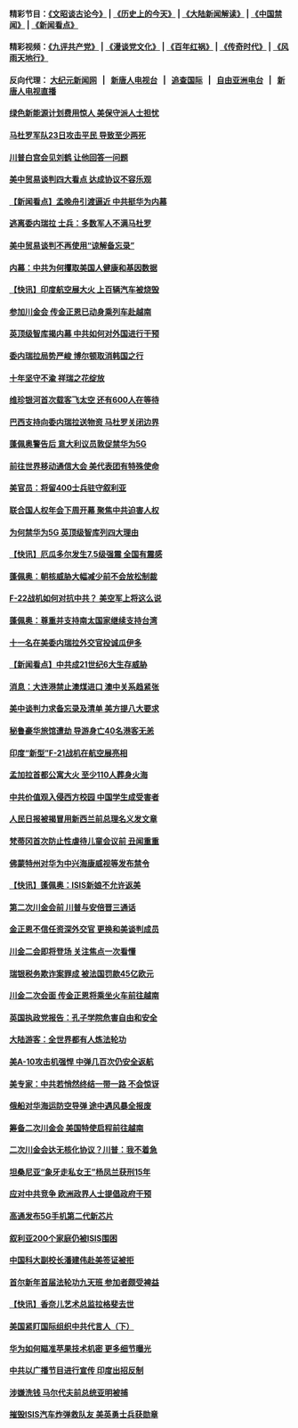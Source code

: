 #### 精彩节目：[《文昭谈古论今》](http://155.138.205.71/wenzhao) | [《历史上的今天》](http://155.138.205.71/today-in-history) | [《大陆新闻解读》](http://155.138.205.71/ntdtv-comedy) | [《中国禁闻》](http://155.138.205.71/ntdtv-news) | [《新闻看点》](http://155.138.205.71/news-insight) 

 #### 精彩视频：[《九评共产党》](http://155.138.205.71:10000/videos/jiuping) | [《漫谈党文化》](http://155.138.205.71:10000/videos/mtdwh) | [《百年红祸》](http://155.138.205.71:10000/videos/bnhh) | [《传奇时代》](http://155.138.205.71:10000/videos/legend) | [《风雨天地行》](http://155.138.205.71:10000/videos/fytdx) 

 #### 反向代理： [大纪元新闻网](http://155.138.205.71:10080/) &nbsp;&nbsp;|&nbsp;&nbsp; [新唐人电视台](http://155.138.205.71:8000/) &nbsp;&nbsp;|&nbsp;&nbsp; [追查国际](http://155.138.205.71:10010/) &nbsp;&nbsp;|&nbsp;&nbsp; [自由亚洲电台](http://155.138.205.71:9800/) &nbsp;&nbsp;|&nbsp;&nbsp; [新唐人电视直播](http://155.138.205.71/) 

#### [绿色新能源计划费用惊人 美保守派人士担忧](../pages/nsc418/n11066626.md?t=02240337) 

#### [马杜罗军队23日攻击平民 导致至少两死](../pages/nsc418/n11066763.md?t=02240337) 

#### [川普白宫会见刘鹤 让他回答一问题](../pages/nsc418/n11066602.md?t=02240337) 

#### [美中贸易谈判四大看点 达成协议不容乐观](../pages/nsc418/n11066543.md?t=02240337) 

#### [【新闻看点】孟晚舟引渡逼近 中共挺华为内幕](../pages/nsc418/n11066292.md?t=02240337) 

#### [逃离委内瑞拉 士兵：多数军人不满马杜罗](../pages/nsc418/n11066361.md?t=02240337) 

#### [美中贸易谈判不再使用“谅解备忘录”](../pages/nsc418/n11066285.md?t=02240337) 

#### [内幕：中共为何攫取美国人健康和基因数据](../pages/nsc418/n11062375.md?t=02240337) 

#### [【快讯】印度航空展大火 上百辆汽车被烧毁](../pages/nsc418/n11066083.md?t=02240337) 

#### [参加川金会 传金正恩已动身乘列车赴越南](../pages/nsc418/n11066064.md?t=02240337) 

#### [英顶级智库揭内幕 中共如何对外国进行干预](../pages/nsc418/n11065790.md?t=02240337) 

#### [委内瑞拉局势严峻 博尔顿取消韩国之行](../pages/nsc418/n11065824.md?t=02240337) 

#### [十年坚守不渝 祥瑞之花绽放](../pages/nsc418/n11063014.md?t=02240337) 

#### [维珍银河首次载客飞太空 还有600人在等待](../pages/nsc418/n11065320.md?t=02240337) 

#### [巴西支持向委内瑞拉送物资 马杜罗关闭边界](../pages/nsc418/n11064428.md?t=02240337) 

#### [蓬佩奥警告后 意大利议员敦促禁华为5G](../pages/nsc418/n11064683.md?t=02240337) 

#### [前往世界移动通信大会 美代表团有特殊使命](../pages/nsc418/n11064423.md?t=02240337) 

#### [美官员：将留400士兵驻守叙利亚](../pages/nsc418/n11064222.md?t=02240337) 

#### [联合国人权年会下周开幕 聚焦中共迫害人权](../pages/nsc418/n11064400.md?t=02240337) 

#### [为何禁华为5G 英顶级智库列四大理由](../pages/nsc418/n11064207.md?t=02240337) 

#### [【快讯】厄瓜多尔发生7.5级强震 全国有震感](../pages/nsc418/n11063731.md?t=02240337) 

#### [蓬佩奥：朝核威胁大幅减少前不会放松制裁](../pages/nsc418/n11063440.md?t=02240337) 

#### [F-22战机如何对抗中共？ 美空军上将这么说](../pages/nsc418/n11063375.md?t=02240337) 

#### [蓬佩奥：尊重并支持南太国家继续支持台湾](../pages/nsc418/n11063031.md?t=02240337) 

#### [十一名在美委内瑞拉外交官投诚瓜伊多](../pages/nsc418/n11061818.md?t=02240337) 

#### [【新闻看点】中共成21世纪6大生存威胁](../pages/nsc418/n11061491.md?t=02240337) 

#### [消息：大连港禁止澳煤进口 澳中关系趋紧张](../pages/nsc418/n11061343.md?t=02240337) 

#### [美中谈判力求备忘录及清单 美方提八大要求](../pages/nsc418/n11060804.md?t=02240337) 

#### [秘鲁豪华旅馆遭劫 导游身亡40名港客无恙](../pages/nsc418/n11060675.md?t=02240337) 

#### [印度“新型”F-21战机在航空展亮相](../pages/nsc418/n11060186.md?t=02240337) 

#### [孟加拉首都公寓大火 至少110人葬身火海](../pages/nsc418/n11060074.md?t=02240337) 

#### [中共价值观入侵西方校园 中国学生成受害者](../pages/nsc418/n11059340.md?t=02240337) 

#### [人民日报被揭冒用新西兰前总理名义发文章](../pages/nsc418/n11059318.md?t=02240337) 

#### [梵蒂冈首次防止性虐待儿童会议前 丑闻重重](../pages/nsc418/n11058692.md?t=02240337) 

#### [佛蒙特州对华为中兴海康威视等发布禁令](../pages/nsc418/n11058983.md?t=02240337) 

#### [【快讯】蓬佩奥：ISIS新娘不允许返美](../pages/nsc418/n11058959.md?t=02240337) 

#### [第二次川金会前 川普与安倍晋三通话](../pages/nsc418/n11058939.md?t=02240337) 

#### [金正恩不信任资深外交官 更换和美谈判成员](../pages/nsc418/n11058732.md?t=02240337) 

#### [川金二会即将登场 关注焦点一次看懂](../pages/nsc418/n11058793.md?t=02240337) 

#### [瑞银税务欺诈案罪成 被法国罚款45亿欧元](../pages/nsc418/n11058639.md?t=02240337) 

#### [川金二次会面 传金正恩将乘坐火车前往越南](../pages/nsc418/n11058636.md?t=02240337) 

#### [英国执政党报告：孔子学院危害自由和安全](../pages/nsc418/n11058135.md?t=02240337) 

#### [大陆游客：全世界都有人炼法轮功](../pages/nsc418/n11055746.md?t=02240337) 

#### [美A-10攻击机强悍 中弹几百次仍安全返航](../pages/nsc418/n11057876.md?t=02240337) 

#### [美专家：中共若悄然终结一带一路 不会惊讶](../pages/nsc418/n11056164.md?t=02240337) 

#### [俄船对华海运防空导弹 途中遇风暴全报废](../pages/nsc418/n11057368.md?t=02240337) 

#### [筹备二次川金会 美国特使启程前往越南](../pages/nsc418/n11056751.md?t=02240337) 

#### [二次川金会达无核化协议？川普：我不着急](../pages/nsc418/n11056688.md?t=02240337) 

#### [坦桑尼亚“象牙走私女王”杨凤兰获刑15年](../pages/nsc418/n11056614.md?t=02240337) 

#### [应对中共竞争 欧洲政界人士提倡政府干预](../pages/nsc418/n11056499.md?t=02240337) 

#### [高通发布5G手机第二代新芯片](../pages/nsc418/n11056238.md?t=02240337) 

#### [叙利亚200个家庭仍被ISIS围困](../pages/nsc418/n11056125.md?t=02240337) 

#### [中国科大副校长潘建伟赴美签证被拒](../pages/nsc418/n11056129.md?t=02240337) 

#### [首尔新年首届法轮功九天班 参加者颇受裨益](../pages/nsc418/n11053756.md?t=02240337) 

#### [【快讯】香奈儿艺术总监拉格斐去世](../pages/nsc418/n11055760.md?t=02240337) 

#### [美国紧盯国际组织中共代言人（下）](../pages/nsc418/n11043172.md?t=02240337) 

#### [华为如何瞄准苹果技术机密 更多细节曝光](../pages/nsc418/n11054354.md?t=02240337) 

#### [中共以广播节目进行宣传 印度出招反制](../pages/nsc418/n11055431.md?t=02240337) 

#### [涉嫌洗钱 马尔代夫前总统亚明被捕](../pages/nsc418/n11055351.md?t=02240337) 

#### [摧毁ISIS汽车炸弹救队友 美英勇士兵获勋章](../pages/nsc418/n11055283.md?t=02240337) 

